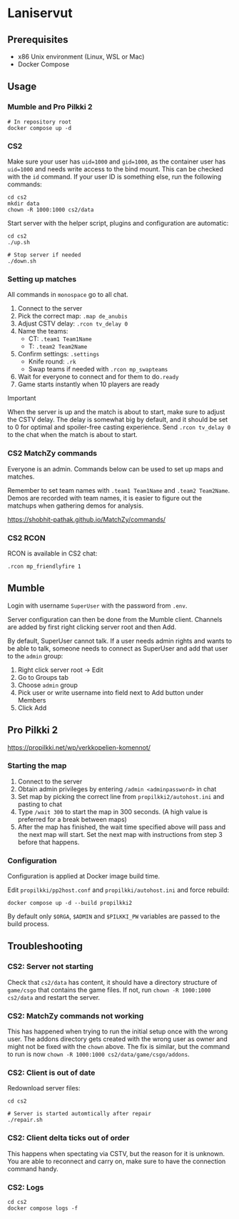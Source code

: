 # Laniservut

## Prerequisites
- x86 Unix environment (Linux, WSL or Mac)
- Docker Compose

## Usage

### Mumble and Pro Pilkki 2
```
# In repository root
docker compose up -d
```

### CS2
Make sure your user has `uid=1000` and `gid=1000`, as the container user has `uid=1000` and needs write access to the bind mount. This can be checked with the `id` command.
If your user ID is something else, run the following commands:

```
cd cs2
mkdir data
chown -R 1000:1000 cs2/data
```

Start server with the helper script, plugins and configuration are automatic:

```
cd cs2
./up.sh

# Stop server if needed
./down.sh
```

### Setting up matches
All commands in `monospace` go to all chat.

1. Connect to the server
1. Pick the correct map: `.map de_anubis`
1. Adjust CSTV delay: `.rcon tv_delay 0`
1. Name the teams:
    * CT: `.team1 Team1Name`
    * T: `.team2 Team2Name`
1. Confirm settings: `.settings`
    * Knife round: `.rk`
    * Swap teams if needed with `.rcon mp_swapteams`
1. Wait for everyone to connect and for them to do`.ready`
1. Game starts instantly when 10 players are ready

> [!IMPORTANT]
> When the server is up and the match is about to start, make sure to adjust the CSTV delay.
> The delay is somewhat big by default, and it should be set to 0 for optimal and spoiler-free casting experience.
> Send `.rcon tv_delay 0` to the chat when the match is about to start.


### CS2 MatchZy commands
Everyone is an admin. Commands below can be used to set up maps and matches.

Remember to set team names with `.team1 Team1Name` and `.team2 Team2Name`.
Demos are recorded with team names, it is easier to figure out the matchups when gathering demos for analysis.

https://shobhit-pathak.github.io/MatchZy/commands/

### CS2 RCON
RCON is available in CS2 chat:

```
.rcon mp_friendlyfire 1
```

## Mumble
Login with username `SuperUser` with the password from `.env`.

Server configuration can then be done from the Mumble client.
Channels are added by first right clicking server root and then Add.

By default, SuperUser cannot talk. If a user needs admin rights and wants to be able to talk, someone needs to connect as SuperUser and add that user to the `admin` group:

1. Right click server root -> Edit
2. Go to Groups tab
3. Choose `admin` group
4. Pick user or write username into field next to Add button under Members
5. Click Add

## Pro Pilkki 2

https://propilkki.net/wp/verkkopelien-komennot/

### Starting the map
1. Connect to the server
2. Obtain admin privileges by entering `/admin <adminpassword>` in chat
3. Set map by picking the correct line from `propilkki2/autohost.ini` and pasting to chat
4. Type `/wait 300` to start the map in 300 seconds. (A high value is preferred for a break between maps)
5. After the map has finished, the wait time specified above will pass and the next map will start. Set the next map with instructions from step 3 before that happens.

### Configuration
Configuration is applied at Docker image build time.

Edit `propilkki/pp2host.conf` and `propilkki/autohost.ini` and force rebuild:

```
docker compose up -d --build propilkki2
```

By default only `$ORGA`, `$ADMIN` and `$PILKKI_PW` variables are passed to the build process.

## Troubleshooting

### CS2: Server not starting
Check that `cs2/data` has content, it should have a directory structure of `game/csgo` that contains the game files.
If not, run `chown -R 1000:1000 cs2/data` and restart the server.

### CS2: MatchZy commands not working
This has happened when trying to run the initial setup once with the wrong user. The addons directory gets created with the wrong user as owner and might not be fixed with the `chown` above.
The fix is similar, but the command to run is now `chown -R 1000:1000 cs2/data/game/csgo/addons`.

### CS2: Client is out of date
Redownload server files:

```
cd cs2

# Server is started automtically after repair
./repair.sh
```

### CS2: Client delta ticks out of order

This happens when spectating via CSTV, but the reason for it is unknown.
You are able to reconnect and carry on, make sure to have the connection command handy.

### CS2: Logs

```
cd cs2
docker compose logs -f
```
